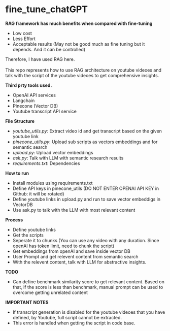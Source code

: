 # fine_tune_chatGPT

**RAG framework has much benefits when compared with fine-tuning**
  - Low cost
  - Less Effort
  - Acceptable results (May not be good much as fine tuning but it depends. And it can be controlled)

Therefore, I have used RAG here.<br>
<br>
This repo represents how to use RAG architecture on youtube videoes and talk with the script of the youtube videoes to get comprehensive insights.<br>

**Third prty tools used.**
  - OpenAI API services
  - Langchain
  - Pinecone (Vector DB)
  - Youtube transcript API service

**File Structure**
  - *youtube_utils.py*: Extract video id and get transcript based on the given youtube link
  - *pinecone_utils.py*: Upload sub scripts as vectors embeddings and for semantic search
  - *upload.py*: Upload vector embeddings
  - *ask.py*: Talk with LLM with semantic research results
  - *requirements.txt*: Dependencies

**How to run**
  - Install modules using requirements.txt
  - Define API keys in pinecone_utils (DO NOT ENTER OPENAI API KEY in Github: it will be rotated)
  - Define youtube links in upload.py and run to save vector embeddigs in VectorDB
  - Use ask.py to talk with the LLM with most relevant content

**Process**
  - Define youtube links
  - Get the scripts
  - Seperate it to chunks (You can use any video with any duration. Since openAI has token limit, need to chunk the script)
  - Get embeddings from openAI and save inside vector DB
  - User Prompt and get relevent content from semantic search
  - With the relevent content, talk with LLM for abstractive insights.

**TODO**
- Can define benchmark similarity score to get relevant content. Based on that, if the score is less than benchmark, manual prompt can be used to overcome getting unrelated content

**IMPORTANT NOTES**
- If transcript generation is disabled for the youtube videoes that you have defined, by Youtube, full script cannot be extracted.
- This error is handled when getting the script in code base.
